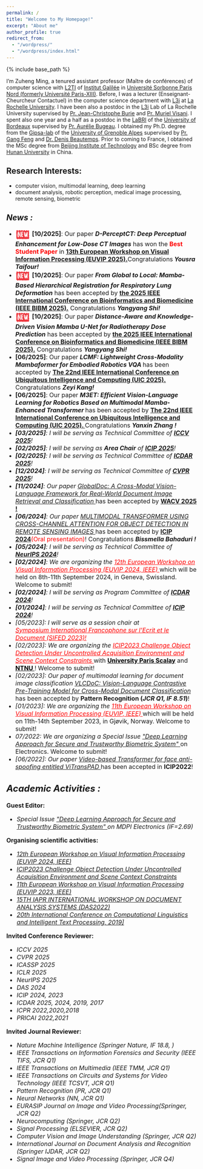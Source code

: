 ```yaml
---
permalink: /
title: "Welcome to My Homepage!"
excerpt: "About me"
author_profile: true
redirect_from: 
  - "/wordpress/"
  - "/wordpress/index.html"
---
```


{% include base_path %}

I’m Zuheng Ming, a tenured assistant professor (Maître de conférences) of computer science with [L2TI](https://www-l2ti.univ-paris13.fr/) of [Institut Galilée](https://galilee.univ-paris13.fr/) in [Université Sorbonne Paris Nord (formerly Université Paris-XIII)](https://www.univ-paris13.fr/). Before, I was  a lecturer (Enseignant-Cheurcheur Contactuel) in the computer science department with [L3i](https://l3i.univ-larochelle.fr/) at [La Rochelle University](https://www.univ-larochelle.fr/en/). I have  been also a postdoc in the [L3i](https://l3i.univ-larochelle.fr/) Lab of La Rochelle University supervised by [Pr. Jean-Christophe Burie](https://scholar.google.fr/citations?user=nDsQHAQAAAAJ&hl=en) and [Pr. Muriel Visani](https://pageperso.univ-lr.fr/mvisani/). I spent also one year and a half as a postdoc in the [LaBRI](https://www.labri.fr/) of the [University of Bordeaux](https://www.u-bordeaux.com/) supervised by [Pr. Aurélie Bugeau](https://www.iufrance.fr/les-membres-de-liuf/membre/2370-aurelie-bugeau.html). I obtained my Ph.D. degree from the [Gipsa-lab](http://www.gipsa-lab.grenoble-inp.fr/index.php) of the [University of Grenoble Alpes](https://www.univ-grenoble-alpes.fr/) supervised by [Pr. Gang Feng](https://www.grenoble-inp.fr/fr/personnel/m-feng-gang) and [Dr. Denis Beautemps](https://scholar.google.fr/citations?user=IUBvHCcAAAAJ&hl=fr). Prior to coming to France, I obtained the MSc degree from [Beijing Institute of Technology](https://english.bit.edu.cn/) and BSc degree from [Hunan University](http://www-en.hnu.edu.cn/index.htm) in China.

## Research Interests: 
- computer vision, multimodal learning, deep learning 
- document analysis, robotic perception, medical image processing, remote sensing, biometric

<!---
My research interests span in computer vision, multimodal learning and deep learning as well as its applications.  
- Applications: Biometrics (face anti-spoofing, face recognition, face detection); document images classifications; interdisciplinary applications of deep learning
- Methods: Supervised/Self-supervised deep learning methods (Transformers, CNNs, ...); Multimodal learning (language-vision), Multi-task learning and Metric learning; 
- Data: Natural images, heterogeneous data (text, visiaul images, 3D depth images, caricatures)  
--->

## *News :* 
- <img alt="Clips" src="/images/new2.gif" align="center" width="40"> <font size=3><strong> [10/2025]</strong>: Our paper <strong><em>D-PerceptCT: Deep Perceptual Enhancement for Low-Dose CT Images</em></strong>  has won the <strong> <span style="color:red;">Best Student Paper</span></strong> in <strong><a href="https://www.euvip2025.org/#">13th European Workshop on Visual Information Processing (EUVIP 2025).</a></strong>Congratulations<em><strong> Yousra Taifour! </strong></em></font>
- <img alt="Clips" src="/images/new2.gif" align="center" width="40"> <font size=3><strong> [10/2025]</strong>: Our paper <strong><em>From Global to Local: Mamba-Based Hierarchical Registration for Respiratory Lung Deformation</em></strong>  has been accepted by <strong><a href="https://biod.whu.edu.cn/bibm2025/">the 2025 IEEE International Conference on Bioinformatics and Biomedicine (IEEE BIBM 2025).</a></strong> Congratulations <em><strong>Yangyang Shi! </strong></em></font>
- <img alt="Clips" src="/images/new2.gif" align="center" width="40"> <font size=3><strong> [10/2025]</strong>: Our paper <strong><em>Distance-Aware and Knowledge-Driven Vision Mamba U-Net for Radiotherapy Dose Prediction</em></strong>  has been accepted by <strong><a href="https://biod.whu.edu.cn/bibm2025/">the 2025 IEEE International Conference on Bioinformatics and Biomedicine (IEEE BIBM 2025).</a></strong> Congratulations <em><strong>Yangyang Shi! </strong></em></font>
-  <font size=3><strong> [06/2025]</strong>: Our paper <strong><em>LCMF: Lightweight Cross-Modality Mambaformer for Embodied Robotics VQA  </em></strong>  has been accepted by <strong><a href="https://ieee-swc-2025.github.io/uic/">The 22nd IEEE International Conference on Ubiquitous Intelligence and Computing (UIC 2025).</a></strong> Congratulations <em><strong>Zeyi Kang! </strong></em></font>
- <font size=3><strong> [06/2025]</strong>: Our paper  <strong><em>M3ET: Efficient Vision-Language Learning for Robotics Based on Multimodal Mamba-Enhanced Transformer </em></strong>  has been accepted by <strong><a href="https://ieee-swc-2025.github.io/uic/">The 22nd IEEE International Conference on Ubiquitous Intelligence and Computing (UIC 2025). </a></strong> Congratulations <em><strong>Yanxin Zhang ! </strong></em></font>
- <font size=3><em><strong>[03/2025]</strong>: I will be serving as Technical Committee of <strong><a href="https://iccv.thecvf.com/">ICCV 2025</a></strong>!</em></font>
- <font size=3><em><strong>[02/2025]</strong>: I will be serving as <em><strong>Area Chair</strong></em> of <strong><a href="https://2025.ieeeicip.org/">ICIP 2025</a></strong>!</em></font>
- <font size=3><em><strong>[02/2025]</strong>: I will be serving as Technical Committee of <strong><a href="https://www.icdar2025.com/">ICDAR 2025</a></strong>!</em></font>
- <font size=3><em><strong>[12/2024]</strong>: I will be serving as Technical Committee of <strong><a href="https://cvpr.thecvf.com/">CVPR 2025</a></strong>!</em></font>
- <font size=3><em><strong> [11/2024]</strong>: Our paper <a href="https://arxiv.org/abs/2309.05756">  GlobalDoc: A Cross-Modal Vision-Language Framework for Real-World Document Image Retrieval and Classification </a> </em>  has been accepted by <strong><a href="https://wacv2025.thecvf.com/">WACV 2025 !</a></strong></font>
- <font size=3><em><strong> [06/2024]</strong>: Our paper <a href="https://arxiv.org/pdf/2310.13876">  MULTIMODAL TRANSFORMER USING CROSS-CHANNEL ATTENTION FOR OBJECT DETECTION IN REMOTE SENSING IMAGES </a> </em>  has been accepted by <strong><a href="https://2024.ieeeicip.org/">ICIP 2024</a></strong><span style="color:red">(Oral presentation)</span>! Congratulations <em><strong>Bissmella Bahaduri ! </strong></em></font>
- <font size=3><em><strong>[05/2024]</strong>: I will be serving as Technical Committee of <strong><a href="https://neurips.cc/">NeurIPS 2024</a></strong>!</em></font>
- <font size=3><em><strong>[02/2024]</strong>: We are organizing the <a href="https://www.euvip2024.org/" style="color:red;"> 12th European Workshop on Visual Information Processing (EUVIP 2024, IEEE) </a></em> which will be held on 8th-11th September 2024, in Geneva, Swissland. Welcome to submit!
- <font size=3><em><strong>[02/2024]</strong>: I will be serving as Program Committee of <strong><a href="https://icdar2024.net/">ICDAR 2024</a></strong>!</em></font>
- <font size=3><em><strong>[01/2024]</strong>: I will be serving as Technical Committee of <strong><a href="https://2024.ieeeicip.org/">ICIP 2024</a></strong>!</em></font>
- <font size=3><em>[05/2023]: I will serve as a session chair at 	
 <a href="https://sifed2023.sciencesconf.org/" style="color:red;"> Symposium International Francophone sur l'Ecrit et le Document (SIFED 2023)! </a></em>
- <font size=3><em>[02/2023]: We are organizing the <a href="https://sites.google.com/view/icip-2023-object-detection/accueil" style="color:red;"> ICIP2023 Challenge Object Detection Under Uncontrolled Acquisition Environment and Scene Context Constraints </a></em> with <a href="https://www.universite-paris-saclay.fr/" style="color:black;"> <strong>University Paris Scalay</strong></a> and <a href="https://www.ntnu.edu/" style="color:black;"> <strong> NTNU </strong></a>! Welcome to submit!
- <font size=3><em> [02/2023]: Our paper of multimodal learning for document image classification <a href="https://arxiv.org/pdf/2205.12029.pdf"> VLCDoC: Vision-Language Contrastive Pre-Training Model for Cross-Modal Document Classification </a></em>  has been accepted by <strong>Pattern Recognition (<em>JCR Q1, IF 8.51</em>)</strong>!</font>
- <font size=3><em>[01/2023]: We are organizing the <a href="https://www.euvip2023.org/" style="color:red;"> 11th European Workshop on Visual Information Processing (EUVIP, IEEE) </a></em> which will be held on 11th-14th September 2023, in Gjøvik, Norway. Welcome to submit!
- <font size=3><em>07/2022: We are organizing a Special Issue <a href="https://www.mdpi.com/journal/electronics/special_issues/RY06T6PGQ0">"Deep Learning Approach for Secure and Trustworthy Biometric System" </a></em> on Electronics. Welcome to submit!
- <font size=3><em>[06/2022]: Our paper <a href="https://arxiv.org/pdf/2203.01562.pdf" title="ViTransPAD"> Video-based Transformer for face anti-spoofing entitled ViTransPAD </a></em> has been accepted in <strong>ICIP2022</strong>!</font>

<!---
- <font size=3><em> [05/2022]: Our work <a href="https://arxiv.org/pdf/2205.12029.pdf"> VLCDoC: Vision-Language Contrastive Pre-Training
Model for Cross-Modal Document Classification </a></em>  is submitted to <strong>Pattern Recognition</strong>!</font>
- <font size=3><em>[03/2022]: Our work using firstly <a href="https://arxiv.org/pdf/2203.01562.pdf" title="ViTransPAD"> Video-based Transformer for face anti-spoofing entitled ViTransPAD </a> is </em> online!</font>
- <font size=3><em>[03/2022]: Our paper working on multimodal cross self-attention for document images classification passes to the second round review of <strong>IJCAI-ECAI 2022</strong>.</em></font>
- <font size=3><em>[02/2022]: Our paper entitled "Exploring Multi-Tasking Learning in Document Attribute Classification" is accepted at <strong>Pattern Recognition Lettres</strong>.</em></font>
- <font size=3><em>[01/2022]: I will be serving as Technical Committee of <strong><a href="https://www.icpr2022.com/">ICPR 2022</a></strong>!</em></font>
- <font size=3><em>[01/2022]: I will be serving to organize <strong><a href="https://das2022.univ-lr.fr/">DAS 2022</a></strong>, hope to meet more researchers in La Rochelle, France!</em></font>
- <font size=3><em>[10/2021]: Our paper entitled "MIDV-2020: A Comprehensive Benchmark Dataset for Identity Document Analysis" is accepted at <strong>Jounal of Computer Optics</strong>.</em></font>
- <font size=3><em>[09/2021]: Our paper entitled "EAML: ensemble self-attention-based mutual learning network for document image classification" is accepted at <strong>International Journal on Document Analysis and Recognition </strong>.</em></font>
- <font size=3><em>[08/2021]: We release the new benchmark for Identity Document Analysis: <strong>MIDV-2020!</strong> <a href="http://l3i-share.univ-lr.fr/MIDV2020/midv2020.html" title="MIDV2020">[Download]</a></em>.</font>
- <font size=3><em>[06/2021]: Our paper entitled "Cross-modal photo-caricature face recognition based on dynamic multi-task learning" is accepted at <strong>International Journal on Document Analysis and Recognition </strong>.</em></font>
- <font size=3><em>[12/2020]: Our paper entitled "A survey on anti-spoofing methods for facial recognition with rgb cameras of generic consumer devices" is accepted at <strong>Journal of Imaging </strong>.</em></font>
#- <font size=3><em>[05/2020]: Our paper entitled "Cross-modal deep networks for document image classification" is accepted at <strong>ICIP 2020</strong>.</em></font>
--->

<!---
## *Current supervising students :* 
**PhD Candidates **


**Master students **
--->
## *Academic Activities :* 
**Guest Editor:**
  
- <font size=3><em>Special Issue <a href="https://www.mdpi.com/journal/electronics/special_issues/RY06T6PGQ0">"Deep Learning Approach for Secure and Trustworthy Biometric System" </a> on MDPI Electronics (IF=2.69)</em></font>  
  
**Organising scientific activities:**
- <font size=3><em><a href="https://www.euvip2024.org/">12th European Workshop on Visual Information Processing (EUVIP 2024, IEEE)</a></em></font>
- <font size=3><em><a href="https://sites.google.com/view/icip-2023-object-detection/accueil">ICIP2023 Challenge Object Detection Under Uncontrolled Acquisition Environment and Scene Context Constraints</a></em></font>
- <font size=3><em><a href="https://www.euvip2023.org/">11th European Workshop on Visual Information Processing (EUVIP 2023, IEEE)</a></em></font>
- <font size=3><em><a href="https://das2022.univ-lr.fr/">15TH IAPR INTERNATIONAL WORKSHOP ON DOCUMENT ANALYSIS SYSTEMS (DAS2022)</a></em></font> 
- <font size=3><em><a href="http://www.cicling.org/2019/">20th International Conference on Computational Linguistics and Intelligent Text Processing, 2019]</a></em></font>  

**Invited Conference Reviewer:**
- <font size=3><em>ICCV 2025</em></font>
- <font size=3><em>CVPR 2025</em></font>
- <font size=3><em>ICASSP 2025</em></font>
- <font size=3><em>ICLR 2025</em></font>
- <font size=3><em>NeurIPS 2025</em></font>
- <font size=3><em>DAS 2024</em></font>
- <font size=3><em>ICIP 2024, 2023</em></font>   
- <font size=3><em>ICDAR 2025, 2024, 2019, 2017</em></font>   
- <font size=3><em>ICPR 2022,2020,2018</em></font>   
- <font size=3><em>PRICAI 2022,2021</em></font>   

**Invited Journal Reviewer:**
- <font size=3><em>Nature Machine Intelligence (Springer Nature, IF 18.8, ) </em></font>
- <font size=3><em>IEEE Transactions on Information Forensics and Security (IEEE TIFS, JCR Q1) </em></font>
- <font size=3><em>IEEE Transactions on Multimedia (IEEE TMM, JCR Q1) </em></font>
- <font size=3><em>IEEE Transactions on Circuits and Systems for Video Technology (IEEE TCSVT, JCR Q1) </em></font>
- <font size=3><em>Pattern Recognition (PR, JCR Q1) </em></font>
- <font size=3><em>Neural Networks (NN, JCR Q1) </em></font>
- <font size=3><em>EURASIP Journal on Image and Video Processing(Springer, JCR Q2) </em></font>
- <font size=3><em>Neurocomputing (Springer, JCR Q2)</em></font>
- <font size=3><em>Signal Processing (ELSEVIER, JCR Q2)</em></font>
- <font size=3><em>Computer Vision and Image Understanding (Springer, JCR Q2)</em></font>
- <font size=3><em> International Journal on Document Analysis and Recognition (Springer IJDAR, JCR Q2)</em></font>
- <font size=3><em> Signal Image and Video Processing (Springer, JCR Q4)</em></font>
